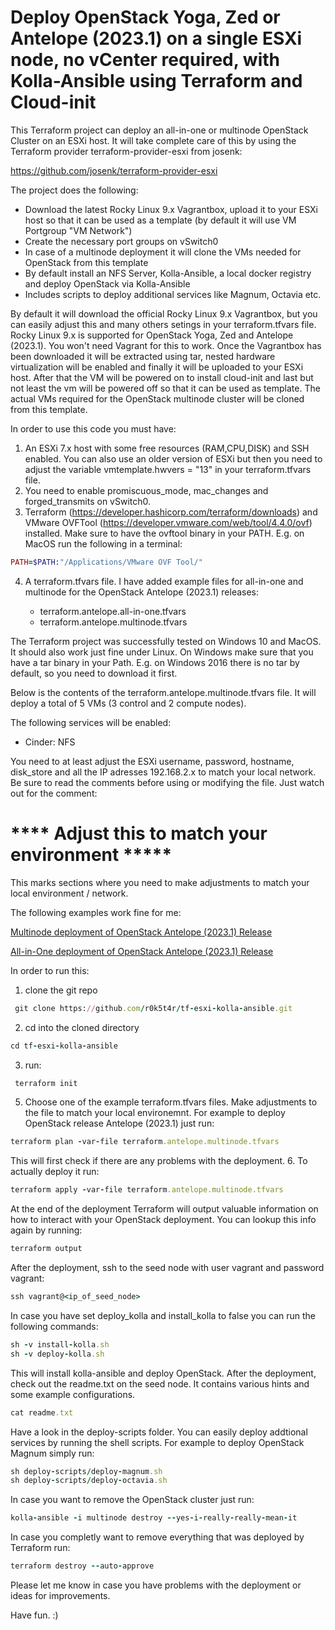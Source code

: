 # Deploy OpenStack Yoga, Zed or Antelope (2023.1) on a single ESXi node, no vCenter required, with Kolla-Ansible using Terraform and Cloud-init

This Terraform project can deploy an all-in-one or multinode OpenStack Cluster on an ESXi host. It will take complete care of this by using the Terraform provider terraform-provider-esxi from josenk:

https://github.com/josenk/terraform-provider-esxi

The project does the following:

- Download the latest Rocky Linux 9.x Vagrantbox, upload it to your ESXi host so that it can be used as a template (by default it will use VM Portgroup "VM Network")
- Create the necessary port groups on vSwitch0
- In case of a multinode deployment it will clone the VMs needed for OpenStack from this template
- By default install an NFS Server, Kolla-Ansible, a local docker registry and deploy OpenStack via Kolla-Ansible
- Includes scripts to deploy additional services like Magnum, Octavia etc.

By default it will download the official Rocky Linux 9.x Vagrantbox, but you can easily adjust this and many others setings in your terraform.tfvars file. Rocky Linux 9.x is supported for OpenStack Yoga, Zed and Antelope (2023.1). You won't need Vagrant for this to work. Once the Vagrantbox has been downloaded it will be extracted using tar, nested hardware virtualization will be enabled and finally it will be uploaded to your ESXi host. After that the VM will be powered on to install cloud-init and last but not least the vm will be powered off so that it can be used as template. The actual VMs required for the OpenStack multinode cluster will be cloned from this template.

In order to use this code you must have:
1. An ESXi 7.x host with some free resources (RAM,CPU,DISK) and SSH enabled. You can also use an older version of ESXi but then you need to adjust the variable vmtemplate.hwvers = "13" in your terraform.tfvars file.
2. You need to enable promiscuous_mode, mac_changes and forged_transmits on vSwitch0.
3. Terraform (https://developer.hashicorp.com/terraform/downloads) and VMware OVFTool (https://developer.vmware.com/web/tool/4.4.0/ovf) installed. Make sure to have the ovftool binary in your PATH. E.g. on MacOS run the following in a terminal:
```ruby
PATH=$PATH:"/Applications/VMware OVF Tool/"
````
4. A terraform.tfvars file. I have added example files for all-in-one and multinode for the OpenStack Antelope (2023.1) releases:

   - terraform.antelope.all-in-one.tfvars
   - terraform.antelope.multinode.tfvars

The Terraform project was successfully tested on Windows 10 and MacOS. It should also work just fine under Linux. On Windows make sure that you have a tar binary in your Path. E.g. on Windows 2016 there is no tar by default, so you need to download it first.

Below is the contents of the terraform.antelope.multinode.tfvars file. It will deploy a total of 5 VMs (3 control and 2 compute nodes). 

The following services will be enabled:
  - Cinder: NFS

You need to at least adjust the ESXi username, password, hostname, disk_store and all the IP adresses 192.168.2.x to match your local network. Be sure to read the comments before using or modifying the file. Just watch out for the comment:

# **** Adjust this to match your environment *****

This marks sections where you need to make adjustments to match your local environment / network.

The following examples work fine for me:

[Multinode deployment of OpenStack Antelope (2023.1) Release](terraform.antelope.multinode.tfvars)

[All-in-One deployment of OpenStack Antelope (2023.1) Release](terraform.antelope.multinode.tfvars)

In order to run this:

1. clone the git repo
```ruby
 git clone https://github.com/r0k5t4r/tf-esxi-kolla-ansible.git
```
2. cd into the cloned directory
```ruby
cd tf-esxi-kolla-ansible
```
3. run:
```ruby
 terraform init
```
5. Choose one of the example terraform.tfvars files. Make adjustments to the file to match your local environemnt. For example to deploy OpenStack release Antelope (2023.1) just run: 
```ruby
terraform plan -var-file terraform.antelope.multinode.tfvars
```
This will first check if there are any problems with the deployment.
6. To actually deploy it run:
```ruby
terraform apply -var-file terraform.antelope.multinode.tfvars
```
At the end of the deployment Terraform will output valuable information on how to interact with your OpenStack deployment. You can lookup this info again by running:
```ruby
terraform output
```
After the deployment, ssh to the seed node with user vagrant and password vagrant:
```ruby
ssh vagrant@<ip_of_seed_node>
```

In case you have set deploy_kolla and install_kolla to false you can run the following commands:
```ruby
sh -v install-kolla.sh
sh -v deploy-kolla.sh
```

This will install kolla-ansible and deploy OpenStack. After the deployment, check out the readme.txt on the seed node. It contains various hints and some example configurations.
```ruby
cat readme.txt
```

Have a look in the deploy-scripts folder. You can easily deploy addtional services by running the shell scripts. For example to deploy OpenStack Magnum simply run:
```ruby
sh deploy-scripts/deploy-magnum.sh
sh deploy-scripts/deploy-octavia.sh
```

In case you want to remove the OpenStack cluster just run:
```ruby
kolla-ansible -i multinode destroy --yes-i-really-really-mean-it
```

In case you completly want to remove everything that was deployed by Terraform run:
```ruby
terraform destroy --auto-approve
``` 

Please let me know in case you have problems with the deployment or ideas for improvements.

Have fun. :)